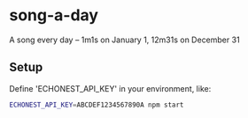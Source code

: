 song-a-day
==========

A song every day – 1m1s on January 1, 12m31s on December 31

Setup
-----

Define 'ECHONEST_API_KEY' in your environment, like:

```bash
ECHONEST_API_KEY=ABCDEF1234567890A npm start
```
